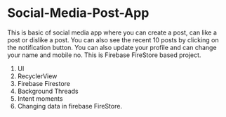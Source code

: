 # Social-Media-Post-App
This is basic of social media app where you can create a post, can like a post or dislike a post. You can also see the recent 10 posts by clicking on the notification button. You can also update your profile and can change your name and mobile no. This is Firebase FireStore based project.

1. UI 
2. RecyclerView
3. Firebase Firestore
4. Background Threads
5. Intent moments
6. Changing data in firebase FireStore.
